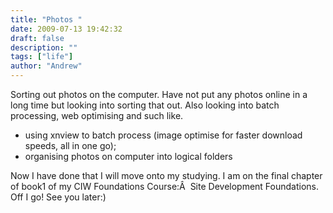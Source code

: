 ```yaml
---
title: "Photos "
date: 2009-07-13 19:42:32
draft: false
description: ""
tags: ["life"]
author: "Andrew"
---
```


Sorting out photos on the computer. Have not put any photos online in a long time but looking into sorting that out. Also looking into batch processing, web optimising and such like.

- using xnview to batch process (image optimise for faster download speeds, all in one go);
- organising photos on computer into logical folders

Now I have done that I will move onto my studying. I am on the final chapter of book1 of my CIW Foundations Course:Â  Site Development Foundations. Off I go! See you later:)

